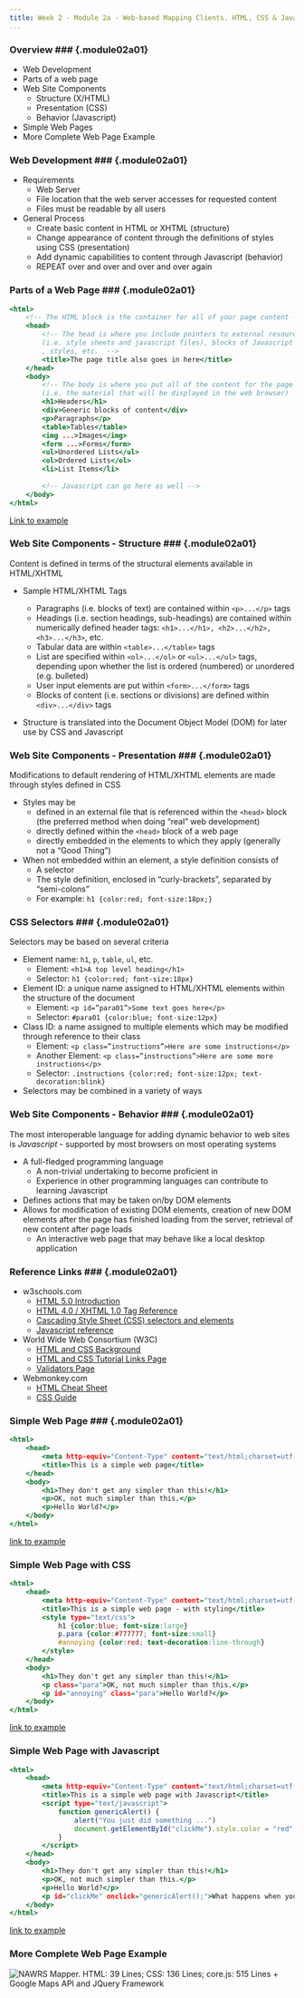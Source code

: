 ```yaml
---
title: Week 2 - Module 2a - Web-based Mapping Clients. HTML, CSS & Javascript
...
```


<!---------------------------------------------------------------------------->
<!-- Week 02 ----------------------------------------------------------------->
<!-- Lecture 02 a 01 --------------------------------------------------------->
<!-- Web-based Mapping Clients------------------------------------------------>
<!-- Introduction to HTML, CSS and Javascript--------------------------------->
<!---------------------------------------------------------------------------->


### Overview ###  {.module02a01}

* Web Development
* Parts of a web page
* Web Site Components
	* Structure (X/HTML)
	* Presentation (CSS)
	* Behavior (Javascript)
* Simple Web Pages
* More Complete Web Page Example


### Web Development ###  {.module02a01}

* Requirements
	* Web Server
	* File location that the web server accesses for requested content
	* Files must be readable by all users
* General Process
	* Create basic content in HTML or XHTML (structure)
	* Change appearance of content through the definitions of styles using CSS (presentation)
	* Add dynamic capabilities to content through Javascript (behavior)
	* REPEAT over and over and over and over again


### Parts of a Web Page ###  {.module02a01}

~~~~~~~~~~ {.html .numberLines}
<html>
	<!-- The HTML block is the container for all of your page content -->
	<head>
		<!-- The head is where you include pointers to external resources 
		(i.e. style sheets and javascript files), blocks of Javascript code
		, styles, etc.  -->
		<title>The page title also goes in here</title>
	</head>
	<body>
		<!-- The body is where you put all of the content for the page 
		(i.e. the material that will be displayed in the web browser)  -->
		<h1>Headers</h1>
		<div>Generic blocks of content</div>
		<p>Paragraphs</p>
		<table>Tables</table>
		<img ...>Images</img>
		<form ...>Forms</form>
		<ul>Unordered Lists</ul>
		<ol>Ordered Lists</ol>
		<li>List Items</li>
		
		<!-- Javascript can go here as well -->
	</body>
</html>
~~~~~~~~~~

[Link to example](https://karlbenedict.github.io/GEOG485-585/sample-files/example02_01_01.html)





### Web Site Components - Structure ###  {.module02a01}

Content is defined in terms of the structural elements available in HTML/XHTML

* Sample HTML/XHTML Tags
	* Paragraphs (i.e. blocks of text) are contained within `<p>...</p>` tags
	* Headings (i.e. section headings, sub-headings) are contained within numerically defined header tags: `<h1>...</h1>, <h2>...</h2>, <h3>...</h3>`, etc.
	* Tabular data are within `<table>...</table>` tags
	* List are specified within `<ol>...</ol>` or `<ul>...</ul>` tags, depending upon whether the list is ordered (numbered) or unordered (e.g. bulleted)
	* User input elements are put within `<form>...</form>` tags
	* Blocks of content (i.e. sections or divisions) are defined within `<div>...</div>` tags

* Structure is translated into the Document Object Model (DOM) for later use by CSS and Javascript



### Web Site Components - Presentation ###  {.module02a01}

Modifications to default rendering of HTML/XHTML elements are made through styles defined in CSS

* Styles may be 
	* defined in an external file that is referenced within the `<head>` block (the preferred method when doing “real” web development)
	* directly defined within the `<head>` block of a web page
	* directly embedded in the elements to which they apply (generally not a “Good Thing”)
* When not embedded within an element, a style definition consists of
	* A selector
	* The style definition, enclosed in “curly-brackets”, separated by “semi-colons”
	* For example:  `h1 {color:red; font-size:18px;}`




### CSS Selectors ###  {.module02a01}

Selectors may be based on several criteria

* Element name:  `h1`, `p`, `table`, `ul`, etc.
	* Element: `<h1>A top level heading</h1>`
	* Selector: `h1 {color:red; font-size:18px}`
* Element ID: a unique name assigned to HTML/XHTML elements within the structure of the document
	* Element: `<p id=”para01”>Some text goes here</p>`
	* Selector: `#para01 {color:blue; font-size:12px}`
* Class ID: a name assigned to multiple elements which may be modified through reference to their class
	* Element:  `<p class=”instructions”>Here are some instructions</p>`
	* Another Element:  `<p class=”instructions”>Here are some more instructions</p>`
	* Selector: `.instructions {color:red; font-size:12px; text-decoration:blink}`
* Selectors may be combined in a variety of ways




### Web Site Components - Behavior ###  {.module02a01}

The most interoperable language for adding dynamic behavior to web sites is _Javascript_ - supported by most browsers on most operating systems

* A full-fledged programming language
	* A non-trivial undertaking to become proficient in
	* Experience in other programming languages can contribute to learning Javascript
* Defines actions that may be taken on/by DOM elements
* Allows for modification of existing DOM elements, creation of new DOM elements after the page has finished loading from the server, retrieval of new content after page loads
	* An interactive web page that may behave like a local desktop application




### Reference Links ###  {.module02a01}

* w3schools.com
	* [HTML 5.0 Introduction](http://www.w3schools.com/html/html5_intro.asp)
	* [HTML 4.0 / XHTML 1.0 Tag Reference](http://www.w3schools.com/tags/default.asp)
	* [Cascading Style Sheet (CSS) selectors and elements](http://www.w3schools.com/css/default.asp)
	* [Javascript reference](http://www.w3schools.com/js/default.asp)
* World Wide Web Consortium (W3C)
	* [HTML and CSS Background](http://www.w3.org/standards/webdesign/htmlcss)
	* [HTML and CSS Tutorial Links Page](http://www.w3.org/2002/03/tutorials.html#webdesign_htmlcss)
	* [Validators Page](http://validator.w3.org/)
* Webmonkey.com
	* [HTML Cheat Sheet](https://www.wired.com/2010/02/html_cheatsheet/)
	* [CSS Guide](https://www.wired.com/2010/02/css-guide/)




### Simple Web Page ###  {.module02a01}

~~~~~~~~~~ {.html .numberLines}
<html>
	<head>
		<meta http-equiv="Content-Type" content="text/html;charset=utf-8" />
		<title>This is a simple web page</title>
	</head>
	<body>
		<h1>They don't get any simpler than this!</h1>
		<p>OK, not much simpler than this.</p>
		<p>Hello World?</p>
	</body>
</html>
~~~~~~~~~~

[link to example](https://karlbenedict.github.io/GEOG485-585/sample-files/example02_01_02.html)




### Simple Web Page with CSS ###

~~~~~~~~~~ {.html .numberLines}
<html>
	<head>
		<meta http-equiv="Content-Type" content="text/html;charset=utf-8" />
		<title>This is a simple web page - with styling</title>
		<style type="text/css">
			h1 {color:blue; font-size:large}
			p.para {color:#777777; font-size:small}
			#annoying {color:red; text-decoration:line-through}
		</style>
	</head>
	<body>
		<h1>They don't get any simpler than this!</h1>
		<p class="para">OK, not much simpler than this.</p>
		<p id="annoying" class="para">Hello World?</p>
	</body>
</html>
~~~~~~~~~~

[link to example](https://karlbenedict.github.io/GEOG485-585/sample-files/example02_01_03.html)



### Simple Web Page with Javascript ###

~~~~~~~~~~ {.html .numberLines}
<html>
	<head>
		<meta http-equiv="Content-Type" content="text/html;charset=utf-8" />
		<title>This is a simple web page with Javascript</title>
		<script type="text/javascript">
			function genericAlert() {
				alert("You just did something ...")
				document.getElementById("clickMe").style.color = "red"
			}
		</script>
	</head>
	<body>
		<h1>They don't get any simpler than this!</h1>
		<p>OK, not much simpler than this.</p>
		<p>Hello World?</p>
		<p id="clickMe" onclick="genericAlert();">What happens when you click me?</p>
	</body>
</html>
~~~~~~~~~~

[link to example](https://karlbenedict.github.io/GEOG485-585/sample-files/example02_01_04.html)



### More Complete Web Page Example ###

![[NAWRS Mapper](http://www.nawrs.net). _HTML_: 39 Lines; _CSS_: 136 Lines; _core.js_: 515 Lines + Google Maps API and JQuery Framework](images/www_nawrs_net.png)


